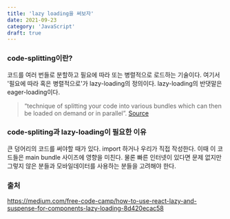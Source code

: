 ```yaml
---
title: 'lazy loading을 써보자'
date: 2021-09-23
category: 'JavaScript'
draft: true
---
```


### code-splitting이란?

코드를 여러 번들로 분할하고 필요에 따라 또는 병렬적으로 로드하는 기술이다. 여기서 '필요에 따라 혹은 병렬적으로'가 lazy-loading의 정의이다. lazy-loading의 반댓말은 eager-loading이다.

> “technique of splitting your code into various bundles which can then be loaded on demand or in parallel”. [Source](https://webpack.js.org/guides/code-splitting/)

### code-spliting과 lazy-loading이 필요한 이유

큰 덩어리의 코드를 써야할 때가 있다. import 하거나 우리가 직접 작성한다. 이때 이 코드들은 main bundle 사이즈에 영향을 미친다. 물론 빠른 인터넷이 있다면 문제 없지만 그렇지 않은 분들과 모바일데이터를 사용하는 분들을 고려해야 한다.

### 출처

https://medium.com/free-code-camp/how-to-use-react-lazy-and-suspense-for-components-lazy-loading-8d420ecac58
